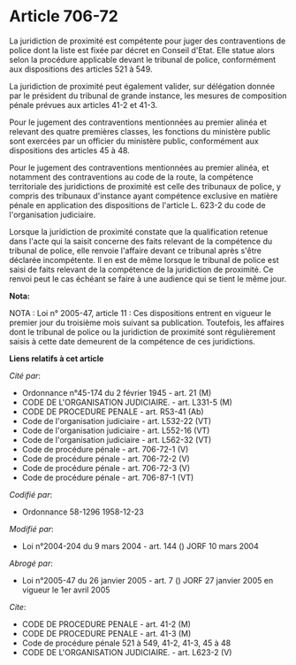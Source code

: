 # Article 706-72

La juridiction de proximité est compétente pour juger des contraventions de police dont la liste est fixée par décret en
Conseil d'Etat. Elle statue alors selon la procédure applicable devant le tribunal de police, conformément aux dispositions
des articles 521 à 549.

La juridiction de proximité peut également valider, sur délégation donnée par le président du tribunal de grande instance,
les mesures de composition pénale prévues aux articles 41-2 et 41-3.

Pour le jugement des contraventions mentionnées au premier alinéa et relevant des quatre premières classes, les fonctions du
ministère public sont exercées par un officier du ministère public, conformément aux dispositions des articles 45 à 48.

Pour le jugement des contraventions mentionnées au premier alinéa, et notamment des contraventions au code de la route, la
compétence territoriale des juridictions de proximité est celle des tribunaux de police, y compris des tribunaux d'instance
ayant compétence exclusive en matière pénale en application des dispositions de l'article L. 623-2 du code de l'organisation
judiciaire.

Lorsque la juridiction de proximité constate que la qualification retenue dans l'acte qui la saisit concerne des faits
relevant de la compétence du tribunal de police, elle renvoie l'affaire devant ce tribunal après s'être déclarée
incompétente. Il en est de même lorsque le tribunal de police est saisi de faits relevant de la compétence de la juridiction
de proximité. Ce renvoi peut le cas échéant se faire à une audience qui se tient le même jour.

**Nota:**

NOTA : Loi n° 2005-47, article 11 : Ces dispositions entrent en vigueur le premier jour du troisième mois suivant sa
publication. Toutefois, les affaires dont le tribunal de police ou la juridiction de proximité sont régulièrement saisis à
cette date demeurent de la compétence de ces juridictions.

**Liens relatifs à cet article**

_Cité par_:

  - Ordonnance n°45-174 du 2 février 1945 - art. 21 (M)
  - CODE DE L'ORGANISATION JUDICIAIRE. - art. L331-5 (M)
  - CODE DE PROCEDURE PENALE - art. R53-41 (Ab)
  - Code de l'organisation judiciaire - art. L532-22 (VT)
  - Code de l'organisation judiciaire - art. L552-16 (VT)
  - Code de l'organisation judiciaire - art. L562-32 (VT)
  - Code de procédure pénale - art. 706-72-1 (V)
  - Code de procédure pénale - art. 706-72-2 (V)
  - Code de procédure pénale - art. 706-72-3 (V)
  - Code de procédure pénale - art. 706-87-1 (VT)

_Codifié par_:

  - Ordonnance 58-1296 1958-12-23

_Modifié par_:

  - Loi n°2004-204 du 9 mars 2004 - art. 144 () JORF 10 mars 2004

_Abrogé par_:

  - Loi n°2005-47 du 26 janvier 2005 - art. 7 () JORF 27 janvier 2005 en vigueur le 1er avril 2005

_Cite_:

  - CODE DE PROCEDURE PENALE - art. 41-2 (M)
  - CODE DE PROCEDURE PENALE - art. 41-3 (M)
  - Code de procédure pénale 521 à 549, 41-2, 41-3, 45 à 48
  - CODE DE L'ORGANISATION JUDICIAIRE. - art. L623-2 (V)
